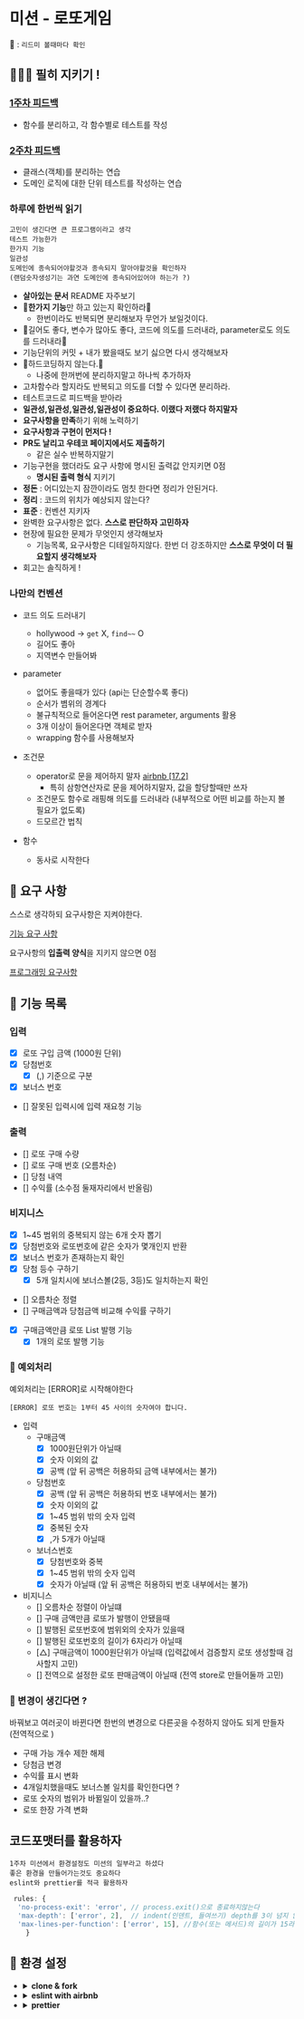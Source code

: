 # 미션 - 로또게임

📍 : `리드미 볼때마다 확인`

## 🚨🚨🚨 필히 지키기 !

### [1주차 피드백](https://docs.google.com/document/d/1DWiROxxsQpE2p5BtnM0JJZ55RyzNmeZLDsEtdChyHbw/edit)

- 함수를 분리하고, 각 함수별로 테스트를 작성

### [2주차 피드백](https://docs.google.com/document/d/1mbmVtUvdD54qPcgeDtoFYOO_Y2_CZDkBZ5uSqPimZ-o/edit)

- 클래스(객체)를 분리하는 연습
- 도메인 로직에 대한 단위 테스트를 작성하는 연습

### 하루에 한번씩 읽기

```
고민이 생긴다면 큰 프로그램이라고 생각
테스트 가능한가
한가지 기능
일관성
도메인에 종속되어야할것과 종속되지 말아야할것을 확인하자
(랜덤숫자생성기는 과연 도메인에 종속되어있어야 하는가 ?)
```

- **살아있는 문서** README 자주보기
- 📍**한가지 기능**만 하고 있는지 확인하라📍
  - 한번이라도 반복되면 분리해보자 무언가 보일것이다.
- 📍길어도 좋다, 변수가 많아도 좋다, 코드에 의도를 드러내라, parameter로도 의도를 드러내라📍
- 기능단위의 커밋 + 내가 봤을때도 보기 싫으면 다시 생각해보자
- 📍하드코딩하지 않는다.📍
  - 나중에 한꺼번에 분리하지말고 하나씩 추가하자
- 고차함수라 할지라도 반복되고 의도를 더할 수 있다면 분리하라.
- 테스트코드로 피드백을 받아라
- **일관성,일관성,일관성,일관성이 중요하다. 이랬다 저랬다 하지말자**
- **요구사항을 만족**하기 위해 노력하기
- **요구사항과 구현이 먼저다 !**
- **PR도 날리고 우테코 페이지에서도 제출하기**
  - 같은 실수 반복하지말기
- 기능구현을 했더라도 요구 사항에 명시된 출력값 안지키면 0점
  - **명시된 출력 형식** 지키기
- **정돈** : 어디있는지 잠깐이라도 멈칫 한다면 정리가 안된거다.
- **정리** : 코드의 위치가 예상되지 않는다?
- **표준** : 컨벤션 지키자
- 완벽한 요구사항은 없다. **스스로 판단하자 고민하자**
- 현장에 필요한 문제가 무엇인지 생각해보자
  - 기능목록, 요구사항은 디테일하지않다. 한번 더 강조하지만 **스스로 무엇이 더 필요할지 생각해보자**
- 회고는 솔직하게 !

### 나만의 컨벤션

- 코드 의도 드러내기

  - hollywood -> `get` X, `find~~` O
  - 길어도 좋아
  - 지역변수 만들어봐

- parameter

  - 없어도 좋을때가 있다 (api는 단순할수록 좋다)
  - 순서가 볌위의 경계다
  - 불규칙적으로 들어온다면 rest parameter, arguments 활용
  - 3개 이상이 들어온다면 객체로 받자
  - wrapping 함수를 사용해보자

- 조건문

  - operator로 문을 제어하지 말자 [airbnb [17.2]](https://github.com/airbnb/javascript#control-statements--value-selection)
    - 특히 삼항연산자로 문을 제어하지말자, 값을 할당할때만 쓰자
  - 조건문도 함수로 래핑해 의도를 드러내라 (내부적으로 어떤 비교를 하는지 볼 필요가 없도록)
  - 드모르간 법칙

- 함수
  - 동사로 시작한다

## 🎯 요구 사항

스스로 생각하되 요구사항은 지켜야한다.

[기능 요구 사항](https://github.com/DOKIDOKI-b/javascript-lotto-6#-%EA%B8%B0%EB%8A%A5-%EC%9A%94%EA%B5%AC-%EC%82%AC%ED%95%AD)

요구사항의 **입출력 양식**을 지키지 않으면 0점

[프로그래밍 요구사항](https://github.com/DOKIDOKI-b/javascript-lotto-6#-%ED%94%84%EB%A1%9C%EA%B7%B8%EB%9E%98%EB%B0%8D-%EC%9A%94%EA%B5%AC-%EC%82%AC%ED%95%AD)

## 🚀 기능 목록

### 입력

- [x] 로또 구입 금액 (1000원 단위)
- [x] 당첨번호
  - [x] (,) 기준으로 구분
- [x] 보너스 번호
- [] 잘못된 입력시에 입력 재요청 기능

### 출력

- [] 로또 구매 수량
- [] 로또 구매 번호 (오름차순)
- [] 당첨 내역
- [] 수익률 (소수점 둘재자리에서 반올림)

### 비지니스

- [x] 1~45 범위의 중복되지 않는 6개 숫자 뽑기
- [x] 당첨번호와 로또번호에 같은 숫자가 몇개인지 반환
- [x] 보너스 번호가 존재하는지 확인
- [x] 당첨 등수 구하기
  - [x] 5개 일치시에 보너스볼(2등, 3등)도 일치하는지 확인
- [] 오름차순 정렬
- [] 구매금액과 당첨금액 비교해 수익률 구하기
- [x] 구매금액만큼 로또 List 발행 기능
  - [x] 1개의 로또 발행 기능

### 🚧 예외처리

예외처리는 [ERROR]로 시작해야한다

```
[ERROR] 로또 번호는 1부터 45 사이의 숫자여야 합니다.
```

- 입력
  - 구매금액
    - [x] 1000원단위가 아닐때
    - [x] 숫자 이외의 값
    - [x] 공백 (앞 뒤 공백은 허용하되 금액 내부에서는 불가)
  - 당첨번호
    - [x] 공백 (앞 뒤 공백은 허용하되 번호 내부에서는 불가)
    - [x] 숫자 이외의 값
    - [x] 1~45 범위 밖의 숫자 입력
    - [x] 중복된 숫자
    - [x] ,가 5개가 아닐때
  - 보너스번호
    - [x] 당첨번호와 중복
    - [x] 1~45 범위 밖의 숫자 입력
    - [x] 숫자가 아닐때 (앞 뒤 공백은 허용하되 번호 내부에서는 불가)
- 비지니스
  - [] 오름차순 정렬이 아닐떄
  - [] 구매 금액만큼 로또가 발행이 안됐을때
  - [] 발행된 로또번호에 범위외의 숫자가 있을때
  - [] 발행된 로또번호의 길이가 6자리가 아닐때
  - [△] 구매금액이 1000원단위가 아닐때 (입력값에서 검증할지 로또 생성할때 검사할지 고민)
  - [] 전역으로 설정한 로또 판매금액이 아닐때 (전역 store로 만들어둘까 고민)

### 🤔 변경이 생긴다면 ?

바꿔보고 여러곳이 바뀐다면 한번의 변경으로 다른곳을 수정하지 않아도 되게 만들자 (전역적으로 )

- 구매 가능 개수 제한 해제
- 당첨금 변경
- 수익률 표시 변화
- 4개일치했을때도 보너스볼 일치를 확인한다면 ?
- 로또 숫자의 범위가 바뀔일이 있을까..?
- 로또 한장 가격 변화

## 코드포맷터를 활용하자

```
1주차 미션에서 환경설정도 미션의 일부라고 하셨다
좋은 환경을 만들어가는것도 중요하다
eslint와 prettier를 적극 활용하자
```

```js
 rules: {
  'no-process-exit': 'error', // process.exit()으로 종료하지않는다
  'max-depth': ['error', 2],  // indent(인덴트, 들여쓰기) depth를 3이 넘지 않도록 구현한다. 2까지만 허용한다.
  'max-lines-per-function': ['error', 15], //함수(또는 메서드)의 길이가 15라인을 넘어가지 않도록 구현한다.
    }
```

## 🧱 환경 설정

- <details>
    <summary><b>clone & fork</b></summary>
    `git clone ${repo url}`
    `git checkout -b DOKIDOKI-b`
  </details>
- <details>
    <summary><b>eslint with airbnb</b></summary>
    `npm install --save-dev eslint`
    `npx install-peerdeps --dev eslint-config-airbnb`
    필요한 디펜던시 확인
    `npm info "eslint-config-airbnb@latest" peerDependencies`
  </details>
- <details>
    <summary><b>prettier</b></summary>
    `npm install --save-dev prettier`
  </details>
